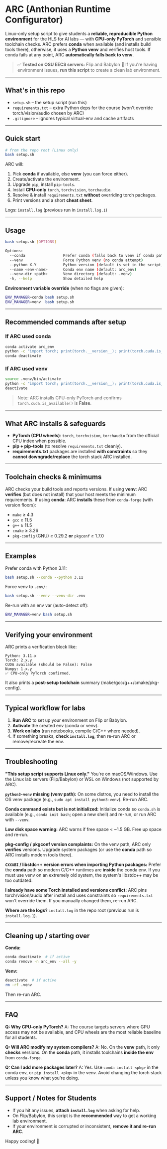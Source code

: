 # ARC (Anthonian Runtime Configurator)

Linux-only setup script to give students a **reliable, reproducible Python environment** for the HLS for AI labs — with **CPU-only PyTorch** and sensible toolchain checks.
ARC prefers **conda** when available (and installs build tools there), otherwise, it uses a **Python venv** and verifies host tools. If conda fails at any point, ARC **automatically falls back to venv**.

> ✅ **Tested on OSU EECS servers:** Flip and Babylon
> 🧪 If you're having environment issues, **run this script** to create a clean lab environment.

---

## What's in this repo

* `setup.sh` – the setup script (run this)
* `requirements.txt` – extra Python deps for the course (won't override torch/vision/audio chosen by ARC)
* `.gitignore` – ignores typical virtual-env and cache artifacts

---

## Quick start

```bash
# from the repo root (Linux only)
bash setup.sh
```

ARC will:

1. Pick **conda** if available, else **venv** (you can force either).
2. Create/activate the environment.
3. Upgrade `pip`, install `pip-tools`.
4. Install **CPU-only** `torch`, `torchvision`, `torchaudio`.
5. Resolve & install `requirements.txt` **without** overriding torch packages.
6. Print versions and a short **cheat sheet**.

Logs: `install.log` (previous run in `install.log.1`)

---

## Usage

```bash
bash setup.sh [OPTIONS]

Options:
  --conda                 Prefer conda (falls back to venv if conda path fails)
  --venv                  Force Python venv (no conda attempt)
  --python X.Y            Python version (default is set in the script, e.g., 3.11)
  --name <env-name>       Conda env name (default: arc_env)
  --venv-dir <path>       Venv directory (default: .venv)
  -h, --help              Show detailed help
```

**Environment variable override** (when no flags are given):

```bash
ENV_MANAGER=conda bash setup.sh
ENV_MANAGER=venv  bash setup.sh
```

---

## Recommended commands after setup

### If ARC used **conda**

```bash
conda activate arc_env
python -c "import torch; print(torch.__version__); print(torch.cuda.is_available())"
conda deactivate
```

### If ARC used **venv**

```bash
source .venv/bin/activate
python -c "import torch; print(torch.__version__); print(torch.cuda.is_available())"
deactivate
```

> Note: ARC installs CPU-only PyTorch and confirms `torch.cuda.is_available()` is **False**.

---

## What ARC installs & safeguards

* **PyTorch (CPU wheels)**: `torch`, `torchvision`, `torchaudio` from the official CPU index when possible.
* **pip + pip-tools** (to resolve `requirements.txt` cleanly).
* **requirements.txt** packages are installed **with constraints** so they **cannot downgrade/replace** the torch stack ARC installed.

---

## Toolchain checks & minimums

ARC checks your build tools and reports versions.
If using **venv**: ARC **verifies** (but does not install) that your host meets the minimum requirements.
If using **conda**: ARC **installs** these from `conda-forge` (with version floors):

* `make` ≥ 4.3
* `gcc`  ≥ 11.5
* `g++`  ≥ 11.5
* `cmake` ≥ 3.26
* `pkg-config` (GNU) ≥ 0.29.2 **or** `pkgconf` ≥ 1.7.0

---

## Examples

Prefer conda with Python 3.11:

```bash
bash setup.sh --conda --python 3.11
```

Force venv to `.env/`:

```bash
bash setup.sh --venv --venv-dir .env
```

Re-run with an env var (auto-detect off):

```bash
ENV_MANAGER=venv bash setup.sh
```

---

## Verifying your environment

ARC prints a verification block like:

```
Python: 3.11.x
Torch: 2.x.y
CUDA available (should be False): False
Numpy: 1.x.y
✅ CPU-only PyTorch confirmed.
```

It also prints a **post-setup toolchain** summary (make/gcc/g++/cmake/pkg-config).

---

## Typical workflow for labs

1. **Run ARC** to set up your environment on Flip or Babylon.
2. **Activate** the created env (conda or venv).
3. **Work on labs** (run notebooks, compile C/C++ where needed).
4. If something breaks, **check `install.log`**, then re-run ARC or remove/recreate the env.

---

## Troubleshooting

**"This setup script supports Linux only."**
You're on macOS/Windows. Use the Linux lab servers (Flip/Babylon) or WSL on Windows (not supported by ARC).

**`python3-venv` missing (venv path):**
On some distros, you need to install the OS venv package (e.g., `sudo apt install python3-venv`). Re-run ARC.

**Conda command exists but is not initialized:**
Initialize conda so `conda.sh` is available (e.g., `conda init bash`; open a new shell) and re-run, or run ARC with `--venv`.

**Low disk space warning:**
ARC warns if free space < ~1.5 GB. Free up space and re-run.

**pkg-config / pkgconf version complaints:**
On the venv path, ARC only **verifies** versions. Upgrade system packages (or use the **conda** path so ARC installs modern tools there).

**`CXXABI` / libstdc++ version errors when importing Python packages:**
Prefer the **conda** path so modern C/C++ runtimes are **inside** the conda env. If you must use venv on an extremely old system, the system's libstdc++ may be too outdated.

**I already have some Torch installed and versions conflict:**
ARC pins torch/vision/audio after install and uses constraints so `requirements.txt` won't override them. If you manually changed them, re-run ARC.

**Where are the logs?**
`install.log` in the repo root (previous run is `install.log.1`).

---

## Cleaning up / starting over

**Conda:**

```bash
conda deactivate  # if active
conda remove -n arc_env --all -y
```

**Venv:**

```bash
deactivate  # if active
rm -rf .venv
```

Then re-run ARC.

---

## FAQ

**Q: Why CPU-only PyTorch?**
A: The course targets servers where GPU access may not be available, and CPU wheels are the most reliable baseline for all students.

**Q: Will ARC modify my system compilers?**
A: No. On the **venv** path, it only **checks** versions. On the **conda** path, it installs toolchains **inside the env** from `conda-forge`.

**Q: Can I add more packages later?**
A: Yes. Use `conda install <pkg>` in the conda env, or `pip install <pkg>` in the venv. Avoid changing the torch stack unless you know what you're doing.

---

## Support / Notes for Students

* If you hit any issues, **attach `install.log`** when asking for help.
* On Flip/Babylon, this script is the **recommended** way to get a working lab environment.
* If your environment is corrupted or inconsistent, **remove it and re-run ARC**.

Happy coding! 🎉
